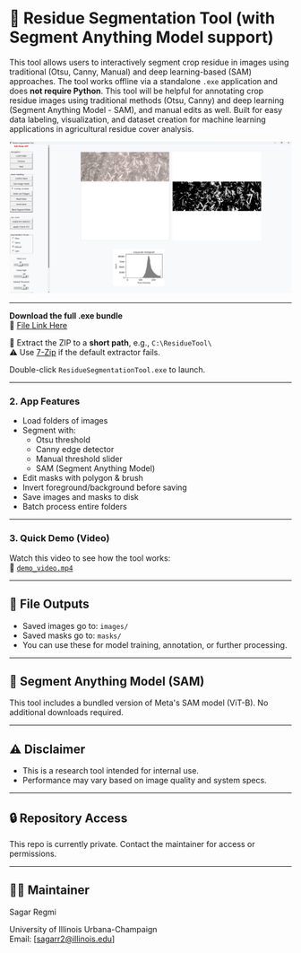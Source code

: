 # 🌾 Residue Segmentation Tool (with Segment Anything Model support)

This tool allows users to interactively segment crop residue in images using traditional (Otsu, Canny, Manual) and deep learning-based (SAM) approaches. The tool works offline via a standalone `.exe` application and does **not require Python**.
This tool will be helpful for annotating crop residue images using traditional methods (Otsu, Canny) and deep learning (Segment Anything Model - SAM), and manual edits as well. Built for easy data labeling, visualization, and dataset creation for machine learning applications in agricultural residue cover analysis.

![App Screenshot](app_screenshot.png)

---

**Download the full .exe bundle**  
🔗 [File Link Here](https://zenodo.org/records/15748768)

📁 Extract the ZIP to a **short path**, e.g., `C:\ResidueTool\`  
⚠️ Use [7-Zip](https://www.7-zip.org/) if the default extractor fails.

Double-click `ResidueSegmentationTool.exe` to launch.

---

### 2. App Features
- Load folders of images
- Segment with:
  - Otsu threshold
  - Canny edge detector
  - Manual threshold slider
  - SAM (Segment Anything Model)
- Edit masks with polygon & brush
- Invert foreground/background before saving
- Save images and masks to disk
- Batch process entire folders

---

### 3. Quick Demo (Video)
Watch this video to see how the tool works:  
🎥 [`demo_video.mp4`](https://zenodo.org/records/15748794)

---

## 📁 File Outputs
- Saved images go to: `images/`
- Saved masks go to: `masks/`
- You can use these for model training, annotation, or further processing.

---

## 🧠 Segment Anything Model (SAM)
This tool includes a bundled version of Meta's SAM model (ViT-B). No additional downloads required.

---

## ⚠️ Disclaimer
- This is a research tool intended for internal use.
- Performance may vary based on image quality and system specs.

---

## 🔒 Repository Access
This repo is currently private. Contact the maintainer for access or permissions.

---

## 👩‍💻 Maintainer
Sagar Regmi 

University of Illinois Urbana-Champaign  
Email: [sagarr2@illinois.edu]
